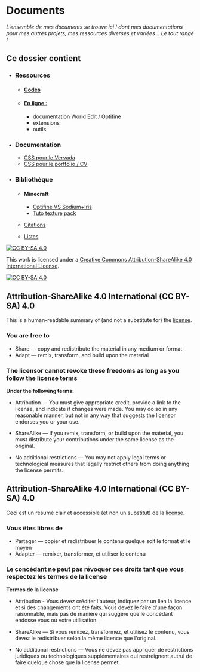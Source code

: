 # Documents

*L'ensemble de mes documents se trouve ici ! dont mes documentations pour mes autres projets, mes ressources diverses et variées... Le tout rangé !*

## Ce dossier contient

- ### Ressources

  - #### [Codes](./ressources/codes/README.md)

  - #### [En ligne :](./ressources/liens.md)
  
    - documentation World Edit / Optifine
    - extensions
    - outils

- ### Documentation

  - [CSS pour le Vervada](documentation/vervada.md)
  - [CSS pour le portfolio / CV](documentation/portfolio.md)

- ### Bibliothèque

  - #### Minecraft
  
    - [Optifine VS Sodium+Iris](bibliothèque/mc/Optifine_VS_Sodium.md)
    - [Tuto texture pack](bibliothèque/mc/Texture_pack_Java.md)
  - [Citations](bibliothèque/Citations.md "Ouvre le fichier citations")
  - [Listes](bibliothèque/listes.md "Ouvre ma liste de chose à faire")

[![CC BY-SA 4.0][cc-by-sa-shield]][cc-by-sa]

This work is licensed under a [Creative Commons Attribution-ShareAlike 4.0
International License][cc-by-sa].

[![CC BY-SA 4.0][cc-by-sa-image]][cc-by-sa]

[cc-by-sa]: http://creativecommons.org/licenses/by-sa/4.0/
[cc-by-sa-image]: https://licensebuttons.net/l/by-sa/4.0/88x31.png
[cc-by-sa-shield]: https://img.shields.io/badge/License-CC%20BY--SA%204.0-lightgrey.svg

## Attribution-ShareAlike 4.0 International (CC BY-SA) 4.0

This is a human-readable summary of (and not a substitute for) the [license](https://creativecommons.org/licenses/by-sa/4.0/).

### You are free to

- Share — copy and redistribute the material in any medium or format
- Adapt — remix, transform, and build upon the material

### The licensor cannot revoke these freedoms as long as you follow the license terms

**Under the following terms:**

- Attribution — You must give appropriate credit, provide a link to the license, and indicate if changes were made. You may do so in any reasonable manner, but not in any way that suggests the licensor endorses you or your use.

- ShareAlike — If you remix, transform, or build upon the material, you must distribute your contributions under the same license as the original.

- No additional restrictions — You may not apply legal terms or technological measures that legally restrict others from doing anything the license permits.

## Attribution-ShareAlike 4.0 International (CC BY-SA) 4.0

Ceci est un résumé clair et accessible (et non un substitut) de la [license](https://creativecommons.org/licenses/by-sa/4.0/).

### Vous êtes libres de

- Partager — copier et redistribuer le contenu quelque soit le format et le moyen
- Adapter — remixer, transformer, et utiliser le contenu

### Le concédant ne peut pas révoquer ces droits tant que vous respectez les termes de la license

**Termes de la license**

- Attribution - Vous devez créditer l'auteur, indiquez par un lien la licence et si des changements ont été faits. Vous devez le faire d'une façon raisonnable, mais pas de manière qui suggère que le concédant endosse vous ou votre utilisation.
- ShareAlike — Si vous remixez, transformez, et utilisez le contenu, vous devez le redistribuer selon la même licence que l'original.

- No additional restrictions — Vous ne devez pas appliquer de restrictions juridiques ou technologiques supplémentaires qui restreignent autrui de faire quelque chose que la license permet.
